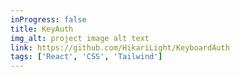 ```yaml
---
inProgress: false
title: KeyAuth
img_alt: project image alt text
link: https://github.com/HikariLight/KeyboardAuth
tags: ['React', 'CSS', 'Tailwind']
---
```

